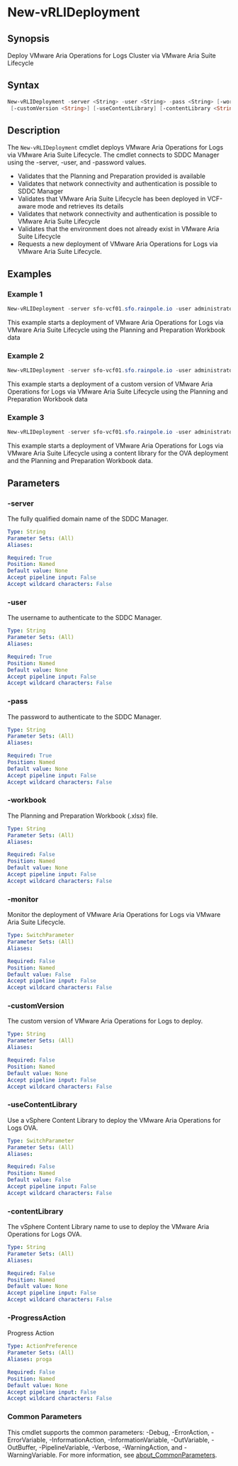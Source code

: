 # New-vRLIDeployment

## Synopsis

Deploy VMware Aria Operations for Logs Cluster via VMware Aria Suite Lifecycle

## Syntax

```powershell
New-vRLIDeployment -server <String> -user <String> -pass <String> [-workbook <String>] [-monitor]
 [-customVersion <String>] [-useContentLibrary] [-contentLibrary <String>] [-ProgressAction <ActionPreference>] [<CommonParameters>]
```

## Description

The `New-vRLIDeployment` cmdlet deploys VMware Aria Operations for Logs via VMware Aria Suite Lifecycle.
The cmdlet connects to SDDC Manager using the -server, -user, and -password values.

- Validates that the Planning and Preparation provided is available
- Validates that network connectivity and authentication is possible to SDDC Manager
- Validates that VMware Aria Suite Lifecycle has been deployed in VCF-aware mode and retrieves its details
- Validates that network connectivity and authentication is possible to VMware Aria Suite Lifecycle
- Validates that the environment does not already exist in VMware Aria Suite Lifecycle
- Requests a new deployment of VMware Aria Operations for Logs via VMware Aria Suite Lifecycle.

## Examples

### Example 1

```powershell
New-vRLIDeployment -server sfo-vcf01.sfo.rainpole.io -user administrator@vsphere.local -pass VMw@re1! -workbook .\pnp-workbook.xlsx
```

This example starts a deployment of VMware Aria Operations for Logs via VMware Aria Suite Lifecycle using the Planning and Preparation Workbook data

### Example 2

```powershell
New-vRLIDeployment -server sfo-vcf01.sfo.rainpole.io -user administrator@vsphere.local -pass VMw@re1! -workbook .\pnp-workbook.xlsx -customVersion 8.8.2
```

This example starts a deployment of a custom version of VMware Aria Operations for Logs via VMware Aria Suite Lifecycle using the Planning and Preparation Workbook data

### Example 3

```powershell
New-vRLIDeployment -server sfo-vcf01.sfo.rainpole.io -user administrator@vsphere.local -pass VMw@re1! -workbook .\pnp-workbook.xlsx -useContentLibrary -contentLibrary Operations
```

This example starts a deployment of VMware Aria Operations for Logs via VMware Aria Suite Lifecycle using a content library for the OVA deployment and the Planning and Preparation Workbook data.

## Parameters

### -server

The fully qualified domain name of the SDDC Manager.

```yaml
Type: String
Parameter Sets: (All)
Aliases:

Required: True
Position: Named
Default value: None
Accept pipeline input: False
Accept wildcard characters: False
```

### -user

The username to authenticate to the SDDC Manager.

```yaml
Type: String
Parameter Sets: (All)
Aliases:

Required: True
Position: Named
Default value: None
Accept pipeline input: False
Accept wildcard characters: False
```

### -pass

The password to authenticate to the SDDC Manager.

```yaml
Type: String
Parameter Sets: (All)
Aliases:

Required: True
Position: Named
Default value: None
Accept pipeline input: False
Accept wildcard characters: False
```

### -workbook

The Planning and Preparation Workbook (.xlsx) file.

```yaml
Type: String
Parameter Sets: (All)
Aliases:

Required: False
Position: Named
Default value: None
Accept pipeline input: False
Accept wildcard characters: False
```

### -monitor

Monitor the deployment of VMware Aria Operations for Logs via VMware Aria Suite Lifecycle.

```yaml
Type: SwitchParameter
Parameter Sets: (All)
Aliases:

Required: False
Position: Named
Default value: False
Accept pipeline input: False
Accept wildcard characters: False
```

### -customVersion

The custom version of VMware Aria Operations for Logs to deploy.

```yaml
Type: String
Parameter Sets: (All)
Aliases:

Required: False
Position: Named
Default value: None
Accept pipeline input: False
Accept wildcard characters: False
```

### -useContentLibrary

Use a vSphere Content Library to deploy the VMware Aria Operations for Logs OVA.

```yaml
Type: SwitchParameter
Parameter Sets: (All)
Aliases:

Required: False
Position: Named
Default value: False
Accept pipeline input: False
Accept wildcard characters: False
```

### -contentLibrary

The vSphere Content Library name to use to deploy the VMware Aria Operations for Logs OVA.

```yaml
Type: String
Parameter Sets: (All)
Aliases:

Required: False
Position: Named
Default value: None
Accept pipeline input: False
Accept wildcard characters: False
```

### -ProgressAction

Progress Action

```yaml
Type: ActionPreference
Parameter Sets: (All)
Aliases: proga

Required: False
Position: Named
Default value: None
Accept pipeline input: False
Accept wildcard characters: False
```

### Common Parameters

This cmdlet supports the common parameters: -Debug, -ErrorAction, -ErrorVariable, -InformationAction, -InformationVariable, -OutVariable, -OutBuffer, -PipelineVariable, -Verbose, -WarningAction, and -WarningVariable. For more information, see [about_CommonParameters](http://go.microsoft.com/fwlink/?LinkID=113216).
